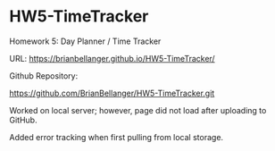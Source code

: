 # HW5-TimeTracker

Homework 5:  Day Planner / Time Tracker

URL:
https://brianbellanger.github.io/HW5-TimeTracker/

Github Repository:

https://github.com/BrianBellanger/HW5-TimeTracker.git


Worked on local server; however, page did not load after uploading to GitHub.

Added error tracking when first pulling from local storage.